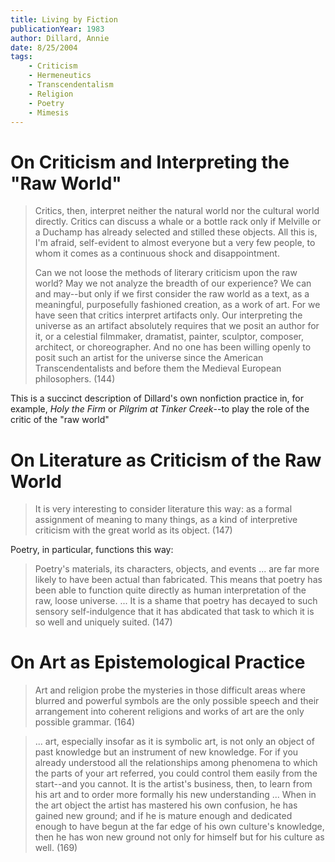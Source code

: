 ```yaml
---
title: Living by Fiction
publicationYear: 1983
author: Dillard, Annie
date: 8/25/2004
tags:
    - Criticism
    - Hermeneutics
    - Transcendentalism
    - Religion
    - Poetry
    - Mimesis
---
```


# On Criticism and Interpreting the "Raw World"

> Critics, then, interpret neither the natural world nor the cultural world directly. Critics can discuss a whale or a bottle rack only if Melville or a Duchamp has already selected and stilled these objects. All this is, I'm afraid, self-evident to almost everyone but a very few people, to whom it comes as a continuous shock and disappointment. 
>
> Can we not loose the methods of literary criticism upon the raw world? May we not analyze the breadth of our experience? We can and may--but only if we first consider the raw world as a text, as a meaningful, purposefully fashioned creation, as a work of art. For we have seen that critics interpret artifacts only. Our interpreting the universe as an artifact absolutely requires that we posit an author for it, or a celestial filmmaker, dramatist, painter, sculptor, composer, architect, or choreographer. And no one has been willing openly to posit such an artist for the universe since the American Transcendentalists and before them the Medieval European philosophers. (144)

This is a succinct description of Dillard's own nonfiction practice in, for example, _Holy the Firm_ or _Pilgrim at Tinker Creek_--to play the role of the critic of the "raw world"

# On Literature as Criticism of the Raw World

> It is very interesting to consider literature this way: as a formal assignment of meaning to many things, as a kind of interpretive criticism with the great world as its object. (147)

Poetry, in particular, functions this way:

> Poetry's materials, its characters, objects, and events ... are far more likely to have been actual than fabricated. This means that poetry has been able to function quite directly as human interpretation of the raw, loose universe. ... It is a shame that poetry has decayed to such sensory self-indulgence that it has abdicated that task to which it is so well and uniquely suited. (147)

# On Art as Epistemological Practice

> Art and religion probe the mysteries in those difficult areas where blurred and powerful symbols are the only possible speech and their arrangement into coherent religions and works of art are the only possible grammar. (164)

> ... art, especially insofar as it is symbolic art, is not only an object of past knowledge but an instrument of new knowledge. For if you already understood all the relationships among phenomena to which the parts of your art referred, you could control them easily from the start--and you cannot. It is the artist's business, then, to learn from his art and to order more formally his new understanding ... When in the art object the artist has mastered his own confusion, he has gained new ground; and if he is mature enough and dedicated enough to have begun at the far edge of his own culture's knowledge, then he has won new ground not only for himself but for his culture as well. (169)
